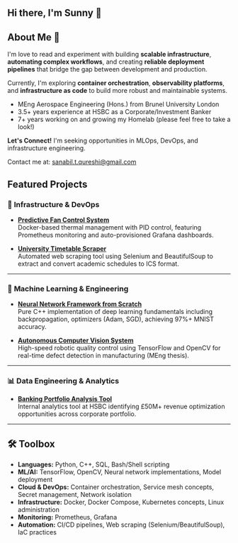 ## Hi there, I'm Sunny 👋 

## About Me 👋 

I'm love to read and experiment with building **scalable infrastructure**, **automating complex workflows**, and creating **reliable deployment pipelines** that bridge the gap between development and production.

Currently, I'm exploring **container orchestration**, **observability platforms**, and **infrastructure as code** to build more robust and maintainable systems.

- MEng Aerospace Engineering (Hons.) from Brunel University London
- 3.5+ years experience at HSBC as a Corporate/Investment Banker
- 7+ years working on and growing my Homelab (please feel free to take a look!)

**Let's Connect!** I'm seeking opportunities in MLOps, DevOps, and infrastructure engineering. 

Contact me at: sanabil.t.qureshi@gmail.com

## Featured Projects

### 🔧 **Infrastructure & DevOps**
- **[Predictive Fan Control System](link)**  
   Docker-based thermal management with PID control, featuring Prometheus monitoring and auto-provisioned Grafana dashboards.

- **[University Timetable Scraper](link)**  
   Automated web scraping tool using Selenium and BeautifulSoup to extract and convert academic schedules to ICS format.

---

### 🤖 **Machine Learning & Engineering**
- **[Neural Network Framework from Scratch](link)**  
   Pure C++ implementation of deep learning fundamentals including backpropagation, optimizers (Adam, SGD), achieving 97%+ MNIST accuracy.

- **[Autonomous Computer Vision System](link)**  
   High-speed robotic quality control using TensorFlow and OpenCV for real-time defect detection in manufacturing (MEng thesis).

---

### 📊 **Data Engineering & Analytics**
- **[Banking Portfolio Analysis Tool](link)**  
   Internal analytics tool at HSBC identifying £50M+ revenue optimization opportunities across corporate portfolio.

---

## 🛠️ Toolbox

- **Languages:** Python, C++, SQL, Bash/Shell scripting
- **ML/AI:** TensorFlow, OpenCV, Neural network implementations, Model deployment
- **Cloud & DevOps:** Container orchestration, Service mesh concepts, Secret management, Network isolation
- **Infrastructure:** Docker, Docker Compose, Kubernetes concepts, Linux administration
- **Monitoring:** Prometheus, Grafana
- **Automation:** CI/CD pipelines, Web scraping (Selenium/BeautifulSoup), IaC practices
